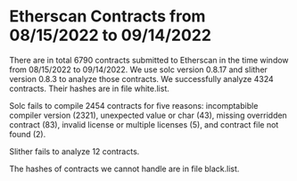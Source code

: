 # Etherscan Contracts from 08/15/2022 to 09/14/2022

There are in total 6790 contracts submitted to Etherscan in the time window from 08/15/2022 to 09/14/2022. We use solc version 0.8.17 and slither version 0.8.3 to analyze those contracts. We successfully analyze 4324 contracts. Their hashes are in file white.list. 

Solc fails to compile 2454 contracts for five reasons: incomptabible compiler version (2321), unexpected value or char (43), missing overridden contract (83), invalid license or multiple licenses (5), and contract file not found (2). 

Slither fails to analyze 12 contracts. 

The hashes of contracts we cannot handle are in file black.list. 
